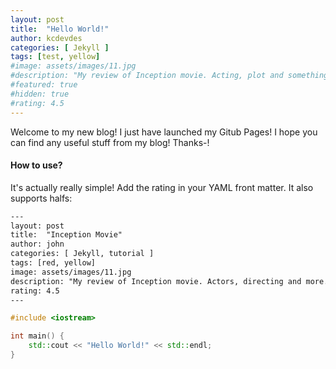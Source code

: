 ```yaml
---
layout: post
title:  "Hello World!"
author: kcdevdes
categories: [ Jekyll ]
tags: [test, yellow]
#image: assets/images/11.jpg
#description: "My review of Inception movie. Acting, plot and something else in this short description."
#featured: true
#hidden: true
#rating: 4.5
---
```


Welcome to my new blog! I just have launched my Gitub Pages! I hope you can find any useful stuff from my blog! Thanks-!

#### How to use?

It's actually really simple! Add the rating in your YAML front matter. It also supports halfs:

```html
---
layout: post
title:  "Inception Movie"
author: john
categories: [ Jekyll, tutorial ]
tags: [red, yellow]
image: assets/images/11.jpg
description: "My review of Inception movie. Actors, directing and more."
rating: 4.5
---
 ```

```cpp
#include <iostream>

int main() {
    std::cout << "Hello World!" << std::endl;
}
```
